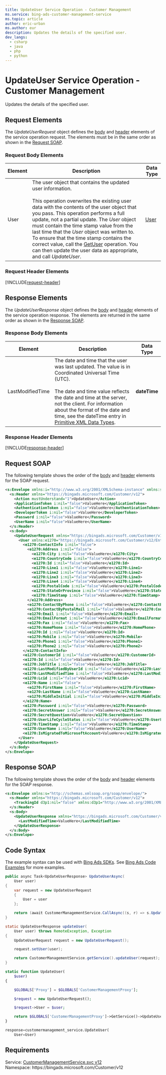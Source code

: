 ```yaml
---
title: UpdateUser Service Operation - Customer Management
ms.service: bing-ads-customer-management-service
ms.topic: article
author: eric-urban
ms.author: eur
description: Updates the details of the specified user.
dev_langs: 
  - csharp
  - java
  - php
  - python
---
```

# UpdateUser Service Operation - Customer Management
Updates the details of the specified user.

## <a name="request"></a>Request Elements
The *UpdateUserRequest* object defines the [body](#request-body) and [header](#request-header) elements of the service operation request. The elements must be in the same order as shown in the [Request SOAP](#request-soap). 

### <a name="request-body"></a>Request Body Elements

|Element|Description|Data Type|
|-----------|---------------|-------------|
|<a name="user"></a>User|The user object that contains the updated user information.<br /><br />This operation overwrites the existing user data with the contents of the user object that you pass. This operation performs a full update, not a partial update. The *User* object must contain the time stamp value from the last time that the *User* object was written to. To ensure that the time stamp contains the correct value, call the [GetUser](getuser.md) operation. You can then update the user data as appropriate, and call *UpdateUser*.|[User](user.md)|

### <a name="request-header"></a>Request Header Elements
[!INCLUDE[request-header](./includes/request-header.md)]

## <a name="response"></a>Response Elements
The *UpdateUserResponse* object defines the [body](#response-body) and [header](#response-header) elements of the service operation response. The elements are returned in the same order as shown in the [Response SOAP](#response-soap).

### <a name="response-body"></a>Response Body Elements

|Element|Description|Data Type|
|-----------|---------------|-------------|
|<a name="lastmodifiedtime"></a>LastModifiedTime|The date and time that the user was last updated. The value is in Coordinated Universal Time (UTC).<br/><br/> The date and time value reflects the date and time at the server, not the client. For information about the format of the date and time, see the dateTime entry in [Primitive XML Data Types](https://go.microsoft.com/fwlink/?linkid=859198).|**dateTime**|

### <a name="response-header"></a>Response Header Elements
[!INCLUDE[response-header](./includes/response-header.md)]

## <a name="request-soap"></a>Request SOAP
The following template shows the order of the [body](#request-body) and [header](#request-header) elements for the SOAP request.

```xml
<s:Envelope xmlns:i="http://www.w3.org/2001/XMLSchema-instance" xmlns:s="http://schemas.xmlsoap.org/soap/envelope/">
  <s:Header xmlns="https://bingads.microsoft.com/Customer/v12">
    <Action mustUnderstand="1">UpdateUser</Action>
    <ApplicationToken i:nil="false">ValueHere</ApplicationToken>
    <AuthenticationToken i:nil="false">ValueHere</AuthenticationToken>
    <DeveloperToken i:nil="false">ValueHere</DeveloperToken>
    <Password i:nil="false">ValueHere</Password>
    <UserName i:nil="false">ValueHere</UserName>
  </s:Header>
  <s:Body>
    <UpdateUserRequest xmlns="https://bingads.microsoft.com/Customer/v12">
      <User xmlns:e1270="https://bingads.microsoft.com/Customer/v12/Entities" i:nil="false">
        <e1270:ContactInfo i:nil="false">
          <e1270:Address i:nil="false">
            <e1270:City i:nil="false">ValueHere</e1270:City>
            <e1270:CountryCode i:nil="false">ValueHere</e1270:CountryCode>
            <e1270:Id i:nil="false">ValueHere</e1270:Id>
            <e1270:Line1 i:nil="false">ValueHere</e1270:Line1>
            <e1270:Line2 i:nil="false">ValueHere</e1270:Line2>
            <e1270:Line3 i:nil="false">ValueHere</e1270:Line3>
            <e1270:Line4 i:nil="false">ValueHere</e1270:Line4>
            <e1270:PostalCode i:nil="false">ValueHere</e1270:PostalCode>
            <e1270:StateOrProvince i:nil="false">ValueHere</e1270:StateOrProvince>
            <e1270:TimeStamp i:nil="false">ValueHere</e1270:TimeStamp>
          </e1270:Address>
          <e1270:ContactByPhone i:nil="false">ValueHere</e1270:ContactByPhone>
          <e1270:ContactByPostalMail i:nil="false">ValueHere</e1270:ContactByPostalMail>
          <e1270:Email i:nil="false">ValueHere</e1270:Email>
          <e1270:EmailFormat i:nil="false">ValueHere</e1270:EmailFormat>
          <e1270:Fax i:nil="false">ValueHere</e1270:Fax>
          <e1270:HomePhone i:nil="false">ValueHere</e1270:HomePhone>
          <e1270:Id i:nil="false">ValueHere</e1270:Id>
          <e1270:Mobile i:nil="false">ValueHere</e1270:Mobile>
          <e1270:Phone1 i:nil="false">ValueHere</e1270:Phone1>
          <e1270:Phone2 i:nil="false">ValueHere</e1270:Phone2>
        </e1270:ContactInfo>
        <e1270:CustomerId i:nil="false">ValueHere</e1270:CustomerId>
        <e1270:Id i:nil="false">ValueHere</e1270:Id>
        <e1270:JobTitle i:nil="false">ValueHere</e1270:JobTitle>
        <e1270:LastModifiedByUserId i:nil="false">ValueHere</e1270:LastModifiedByUserId>
        <e1270:LastModifiedTime i:nil="false">ValueHere</e1270:LastModifiedTime>
        <e1270:Lcid i:nil="false">ValueHere</e1270:Lcid>
        <e1270:Name i:nil="false">
          <e1270:FirstName i:nil="false">ValueHere</e1270:FirstName>
          <e1270:LastName i:nil="false">ValueHere</e1270:LastName>
          <e1270:MiddleInitial i:nil="false">ValueHere</e1270:MiddleInitial>
        </e1270:Name>
        <e1270:Password i:nil="false">ValueHere</e1270:Password>
        <e1270:SecretAnswer i:nil="false">ValueHere</e1270:SecretAnswer>
        <e1270:SecretQuestion>ValueHere</e1270:SecretQuestion>
        <e1270:UserLifeCycleStatus i:nil="false">ValueHere</e1270:UserLifeCycleStatus>
        <e1270:TimeStamp i:nil="false">ValueHere</e1270:TimeStamp>
        <e1270:UserName i:nil="false">ValueHere</e1270:UserName>
        <e1270:IsMigratedToMicrosoftAccount>ValueHere</e1270:IsMigratedToMicrosoftAccount>
      </User>
    </UpdateUserRequest>
  </s:Body>
</s:Envelope>
```

## <a name="response-soap"></a>Response SOAP
The following template shows the order of the [body](#response-body) and [header](#response-header) elements for the SOAP response.

```xml
<s:Envelope xmlns:s="http://schemas.xmlsoap.org/soap/envelope/">
  <s:Header xmlns="https://bingads.microsoft.com/Customer/v12">
    <TrackingId d3p1:nil="false" xmlns:d3p1="http://www.w3.org/2001/XMLSchema-instance">ValueHere</TrackingId>
  </s:Header>
  <s:Body>
    <UpdateUserResponse xmlns="https://bingads.microsoft.com/Customer/v12">
      <LastModifiedTime>ValueHere</LastModifiedTime>
    </UpdateUserResponse>
  </s:Body>
</s:Envelope>
```

## <a name="example"></a>Code Syntax
The example syntax can be used with [Bing Ads SDKs](../guides/client-libraries.md). See [Bing Ads Code Examples](../guides/code-examples.md) for more examples.
```csharp
public async Task<UpdateUserResponse> UpdateUserAsync(
	User user)
{
	var request = new UpdateUserRequest
	{
		User = user
	};

	return (await CustomerManagementService.CallAsync((s, r) => s.UpdateUserAsync(r), request));
}
```
```java
static UpdateUserResponse updateUser(
	User user) throws RemoteException, Exception
{
	UpdateUserRequest request = new UpdateUserRequest();

	request.setUser(user);

	return CustomerManagementService.getService().updateUser(request);
}
```
```php
static function UpdateUser(
	$user)
{

	$GLOBALS['Proxy'] = $GLOBALS['CustomerManagementProxy'];

	$request = new UpdateUserRequest();

	$request->User = $user;

	return $GLOBALS['CustomerManagementProxy']->GetService()->UpdateUser($request);
}
```
```python
response=customermanagement_service.UpdateUser(
	User=User)
```

## Requirements
Service: [CustomerManagementService.svc v12](https://clientcenter.api.bingads.microsoft.com/Api/CustomerManagement/v12/CustomerManagementService.svc)  
Namespace: https\://bingads.microsoft.com/Customer/v12  

